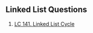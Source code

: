 ## Linked List Questions

1. [LC 141. Linked List Cycle](https://leetcode.com/problems/linked-list-cycle/description/)